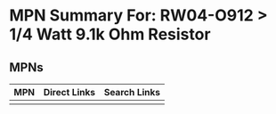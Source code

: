 



# MPN Summary For: RW04-O912 > 1/4 Watt 9.1k Ohm Resistor

## MPNs
  

|MPN|Direct Links|Search Links|
| :--- | :--- | :--- |
||||
